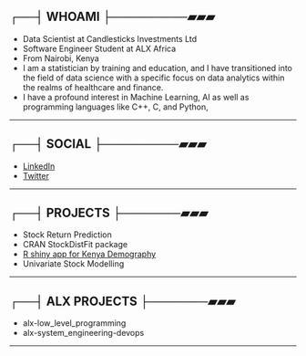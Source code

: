 ## ┌──┤ WHOAMI ├─────────▰▰▰

- Data Scientist at Candlesticks Investments Ltd
- Software Engineer Student at ALX Africa
- From Nairobi, Kenya
- I am a statistician by training and education, and I have transitioned into the field of data science with a specific focus on data analytics within the realms of healthcare and finance.
- I have a profound interest in Machine Learning, AI as well as programming languages like C++, C, and Python, 

---
  
## ┌──┤ SOCIAL ├─────────▰▰▰

- [LinkedIn](https://www.linkedin.com/in/brian-njuguna-479106183)
- [Twitter](https://twitter.com/wagathu_)

---
  
## ┌──┤ PROJECTS ├───────▰▰▰
  
- Stock Return Prediction
- CRAN StockDistFit package
- [R shiny app for Kenya Demography](https://wagathu.shinyapps.io/demography/)
- Univariate Stock Modelling

---
  
## ┌──┤ ALX PROJECTS ├───────▰▰▰
  
- alx-low_level_programming
- alx-system_engineering-devops

---
